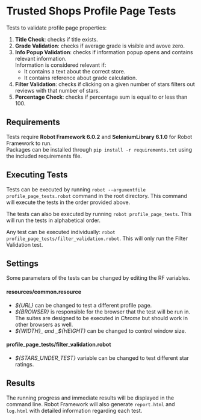# Trusted Shops Profile Page Tests
Tests to validate profile page properties:
1. **Title Check**: checks if title exists.
2. **Grade Validation**: checks if average grade is visible and avove zero.
3. **Info Popup Validation**: checks if information popup opens and contains relevant information.\
Information is considered relevant if:
    * It contains a text about the correct store.
    * It contains reference about grade calculation.
4. **Filter Validation**: checks if clicking on a given number of stars filters out reviews with that number of stars.
5. **Percentage Check**: checks if percentage sum is equal to or less than 100.

## Requirements
Tests require **Robot Framework 6.0.2** and **SeleniumLibrary 6.1.0** for Robot Framework to run.\
Packages can be installed through ``pip install -r requirements.txt`` using the included requirements file.

## Executing Tests
Tests can be executed by running ``robot --argumentfile profile_page_tests.robot`` command in the root directory.
This command will execute the tests in the order provided above.

The tests can also be executed by running ``robot profile_page_tests``.
This will run the tests in alphabetical order.

Any test can be executed individually: ``robot profile_page_tests/filter_validation.robot``.
This will only run the Filter Validation test.

## Settings
Some parameters of the tests can be changed by editing the RF variables.
#### resources/common.resource
* _${URL}_ can be changed to test a different profile page.
* _${BROWSER}_ is responsible for the browser that the test will be run in. The suites are designed to be executed in _Chrome_ but should work in other browsers as well.
* _${WIDTH}_ and _${HEIGHT}_ can be changed to control window size.
#### profile_page_tests/filter_validation.robot
* _${STARS_UNDER_TEST}_ variable can be changed to test different star ratings.

## Results
The running progress and immediate results will be displayed in the command line.
Robot Framework will also generate ``report.html`` and ``log.html`` with detailed information regarding each test.